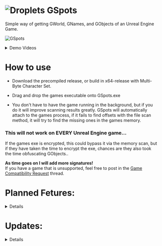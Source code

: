 # ![Droplets](https://github.com/user-attachments/assets/b78ae8fe-da35-414b-a720-cf7c7241ddd0) GSpots

Simple way of getting GWorld, GNames, and GObjects of an Unreal Engine Game.

![GSpots](https://github.com/user-attachments/assets/b089c37f-1c2d-4845-9296-65cadc30c672)

<details>
 
   <summary>Demo Videos</summary>
 
   https://github.com/user-attachments/assets/09385216-2965-4023-9e87-830c1a8e0818

   https://github.com/user-attachments/assets/dba9ca71-98ce-4fb8-af61-86e96e7cb997

 </details>

# How to use

- Download the precompiled release, or build in x64-release with Multi-Byte Character Set.  
- Drag and drop the games executable onto GSpots.exe

- You don't have to have the game running in the background, but if you do it will improve scanning results greatly. GSpots will automatically attach to the games process, if it fails to find offsets with the file scan method, it will try to find the missing ones in the games memory.

### This will not work on EVERY Unreal Engine game...

If the games exe is encrypted, this could bypass it via the memory scan, but if they have taken the time to encrypt the exe, chances are they also took the time obfuscating GObjects.. 

<b>As time goes on I will add more signatures!</b>  
If you have a game that is unsupported, feel free to post in the [Game Compatibility Request](https://github.com/Do0ks/GSpots/issues/1) thread. 

# Planned Fetures:
<details>
  
  ## Soon:  
  
  - Add automatic fetching of the Unreal Engine Version the game is built with (though this will work better with the "later" update listed below).
  
  - Add XOR encryption calculations with padding if applicable.

  - Added memory scan if the games running in the background to try finding the offsets file scanning failed at.
    Memory scanning is in beta.. It worked for every game i tried, and the one that it didn't work for has obfuscation.

    This update should help compatibility greatly!

  ## Later:  

  - Try to pre calculate point of interest pointer chains such as the player class while the games running. This should function like before (you'll just need the game running before dropping the games exe onto GSpots.exe)
  
</details>

# Updates:
<details>

- Added the ability to attach to the game IF its running. This is in preperation for future updates.

- Added functions from my other github repository to detect the Unreal Version number.

- Added memory scan if the games running in the background to try finding the offsets file scanning failed at.
Memory scanning is in beta.. It worked for every game i tried, and the one that it didn't work for has obfuscation. This update should help compatibility greatly!

</details>
